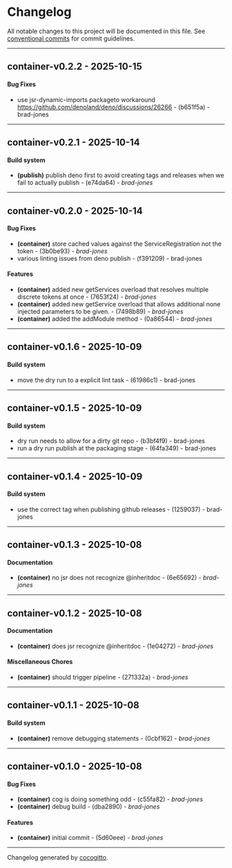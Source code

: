 # Changelog
All notable changes to this project will be documented in this file. See [conventional commits](https://www.conventionalcommits.org/) for commit guidelines.

- - -
## container-v0.2.2 - 2025-10-15
#### Bug Fixes
- use jsr-dynamic-imports packageto workaround https://github.com/denoland/deno/discussions/26266 - (b651f5a) - brad-jones

- - -

## container-v0.2.1 - 2025-10-14
#### Build system
- **(publish)** publish deno first to avoid creating tags and releases when we fail to actually publish - (e74da64) - *brad-jones*

- - -

## container-v0.2.0 - 2025-10-14
#### Bug Fixes
- **(container)** store cached values against the ServiceRegistration not the token - (3b0be93) - *brad-jones*
- various linting issues from deno publish - (f391209) - brad-jones
#### Features
- **(container)** added new getServices overload that resolves multiple discrete tokens at once - (7653f24) - *brad-jones*
- **(container)** added new getService overload that allows additional none injected parameters to be given. - (7498b89) - *brad-jones*
- **(container)** added the addModule method - (0a86544) - *brad-jones*

- - -

## container-v0.1.6 - 2025-10-09
#### Build system
- move the dry run to a explicit lint task - (61986c1) - brad-jones

- - -

## container-v0.1.5 - 2025-10-09
#### Build system
- dry run needs to allow for a dirty git repo - (b3bf4f9) - brad-jones
- run a dry run publish at the packaging stage - (64fa349) - brad-jones

- - -

## container-v0.1.4 - 2025-10-09
#### Build system
- use the correct tag when publishing github releases - (1259037) - brad-jones

- - -

## container-v0.1.3 - 2025-10-08
#### Documentation
- **(container)** no jsr does not recognize @inheritdoc - (6e65692) - *brad-jones*

- - -

## container-v0.1.2 - 2025-10-08
#### Documentation
- **(container)** does jsr recognize @inheritdoc - (1e04272) - *brad-jones*
#### Miscellaneous Chores
- **(container)** should trigger pipeline - (271332a) - *brad-jones*

- - -

## container-v0.1.1 - 2025-10-08
#### Build system
- **(container)** remove debugging statements - (0cbf162) - *brad-jones*

- - -

## container-v0.1.0 - 2025-10-08
#### Bug Fixes
- **(container)** cog is doing something odd - (c55fa82) - *brad-jones*
- **(container)** debug build - (dba2890) - *brad-jones*
#### Features
- **(container)** initial commit - (5d60eee) - *brad-jones*

- - -

Changelog generated by [cocogitto](https://github.com/cocogitto/cocogitto).